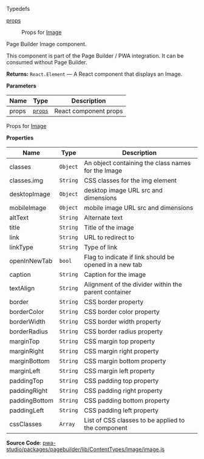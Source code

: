 
Typedefs

<dl>
<dt><a href="#props">props</a></dt>
<dd>

Props for [Image](#Image)

</dd>
</dl>

Page Builder Image component.

This component is part of the Page Builder / PWA integration. It can be consumed without Page Builder.

**Returns:**
`React.Element`
   — A React component that displays an Image.

**Parameters**

| Name | Type | Description |
| --- | --- | --- |
| props | [`props`](#props) | React component props |

Props for [Image](#Image)

**Properties**

| Name | Type | Description |
| --- | --- | --- |
| classes | `Object` | An object containing the class names for the Image |
| classes.img | `String` | CSS classes for the img element |
| desktopImage | `Object` | desktop image URL src and dimensions |
| mobileImage | `Object` | mobile image URL src and dimensions |
| altText | `String` | Alternate text |
| title | `String` | Title of the image |
| link | `String` | URL to redirect to |
| linkType | `String` | Type of link |
| openInNewTab | `bool` | Flag to indicate if link should be opened in a new tab |
| caption | `String` | Caption for the image |
| textAlign | `String` | Alignment of the divider within the parent container |
| border | `String` | CSS border property |
| borderColor | `String` | CSS border color property |
| borderWidth | `String` | CSS border width property |
| borderRadius | `String` | CSS border radius property |
| marginTop | `String` | CSS margin top property |
| marginRight | `String` | CSS margin right property |
| marginBottom | `String` | CSS margin bottom property |
| marginLeft | `String` | CSS margin left property |
| paddingTop | `String` | CSS padding top property |
| paddingRight | `String` | CSS padding right property |
| paddingBottom | `String` | CSS padding bottom property |
| paddingLeft | `String` | CSS padding left property |
| cssClasses | `Array` | List of CSS classes to be applied to the component |

**Source Code**: [pwa-studio/packages/pagebuilder/lib/ContentTypes/Image/image.js](https://github.com/magento/pwa-studio/blob/develop/packages/pagebuilder/lib/ContentTypes/Image/image.js)

